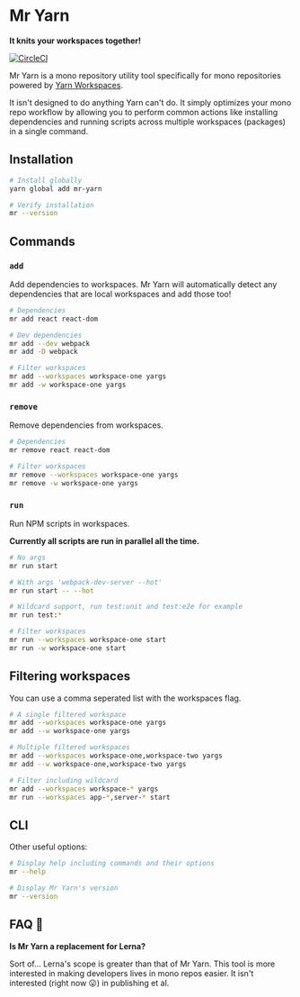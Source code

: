 # Mr Yarn

**It knits your workspaces together!**

[![CircleCI](https://circleci.com/gh/LeeCheneler/mr-yarn.svg?style=svg)](https://circleci.com/gh/LeeCheneler/mr-yarn)

Mr Yarn is a mono repository utility tool specifically for mono repositories powered by [Yarn Workspaces](https://yarnpkg.com/lang/en/docs/workspaces/).

It isn't designed to do anything Yarn can't do. It simply optimizes your mono repo workflow by allowing you to perform common actions like installing dependencies and running scripts across multiple workspaces (packages) in a single command.

## Installation

```bash
# Install globally
yarn global add mr-yarn

# Verify installation
mr --version
```

## Commands

### `add`

Add dependencies to workspaces. Mr Yarn will automatically detect any dependencies that are local workspaces and add those too!

```bash
# Dependencies
mr add react react-dom

# Dev dependencies
mr add --dev webpack
mr add -D webpack

# Filter workspaces
mr add --workspaces workspace-one yargs
mr add -w workspace-one yargs
```

### `remove`

Remove dependencies from workspaces.

```bash
# Dependencies
mr remove react react-dom

# Filter workspaces
mr remove --workspaces workspace-one yargs
mr remove -w workspace-one yargs
```

### `run`

Run NPM scripts in workspaces.

**Currently all scripts are run in parallel all the time.**

```bash
# No args
mr run start

# With args 'webpack-dev-server --hot'
mr run start -- --hot

# Wildcard support, run test:unit and test:e2e for example
mr run test:*

# Filter workspaces
mr run --workspaces workspace-one start
mr run -w workspace-one start
```

## Filtering workspaces

You can use a comma seperated list with the workspaces flag.

```bash
# A single filtered workspace
mr add --workspaces workspace-one yargs
mr add --w workspace-one yargs

# Multiple filtered workspaces
mr add --workspaces workspace-one,workspace-two yargs
mr add --w workspace-one,workspace-two yargs

# Filter including wildcard
mr add --workspaces workspace-* yargs
mr run --workspaces app-*,server-* start
```

## CLI

Other useful options:

```bash
# Display help including commands and their options
mr --help

# Display Mr Yarn's version
mr --version
```

## FAQ 🤔

**Is Mr Yarn a replacement for Lerna?**

Sort of... Lerna's scope is greater than that of Mr Yarn. This tool is more interested in making developers lives in mono repos easier. It isn't interested (right now 😛) in publishing et al.

